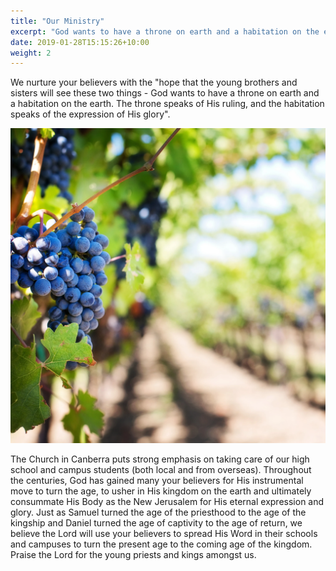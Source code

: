 ```yaml
---
title: "Our Ministry"
excerpt: "God wants to have a throne on earth and a habitation on the earth."
date: 2019-01-28T15:15:26+10:00
weight: 2
---
```


We nurture your believers with the "hope that the young brothers and sisters will see these two things - God wants to have a throne on earth and a habitation on the earth. The throne speaks of His ruling, and the habitation speaks of the expression of His glory".

![Picture of bearing remaining fruits](/images/services/our_ministry_origin.jpg)

The Church in Canberra puts strong emphasis on taking care of our high school and campus students (both local and from overseas). Throughout the centuries, God has gained many your believers for His instrumental move to turn the age, to usher in His kingdom on the earth and ultimately consummate His Body as the New Jerusalem for His eternal expression and glory. Just as Samuel turned the age of the priesthood to the age of the kingship and Daniel turned the age of captivity to the age of return, we believe the Lord will use your believers to spread His Word in their schools and campuses to turn the present age to the coming age of the kingdom. Praise the Lord for the young priests and kings amongst us.
